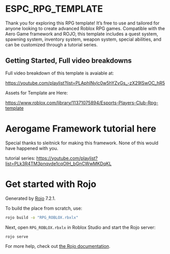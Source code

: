 # ESPC_RPG_TEMPLATE
Thank you for exploring this RPG template! It’s free to use and tailored for anyone looking to create advanced Roblox RPG games. Compatible with the Aero Game framework and ROJO, this template includes a quest system, spawning system, inventory system, weapon system, special abilities, and can be customized through a tutorial series.

## Getting Started, Full video breakdowns

Full video breakdown of this template is avaiable at:

https://youtube.com/playlist?list=PLAphINylc0w5hYZvGs_-zX29lSwOC_hR5


Assets for Template are Here:

https://www.roblox.com/library/11371075894/Esports-Players-Club-Rpg-template


# Aerogame Framework tutorial here

Special thanks to sleitnick for making this framework. None of this would have happened with you.

tutorial series:
https://youtube.com/playlist?list=PLk3R4TM3pnqvde1cqOIH_bGnCWwMKDqKL

# Get started with Rojo

Generated by [Rojo](https://github.com/rojo-rbx/rojo) 7.2.1.


To build the place from scratch, use:

```bash
rojo build -o "RPG_ROBLOX.rbxlx"
```

Next, open `RPG_ROBLOX.rbxlx` in Roblox Studio and start the Rojo server:

```bash
rojo serve
```

For more help, check out [the Rojo documentation](https://rojo.space/docs).
